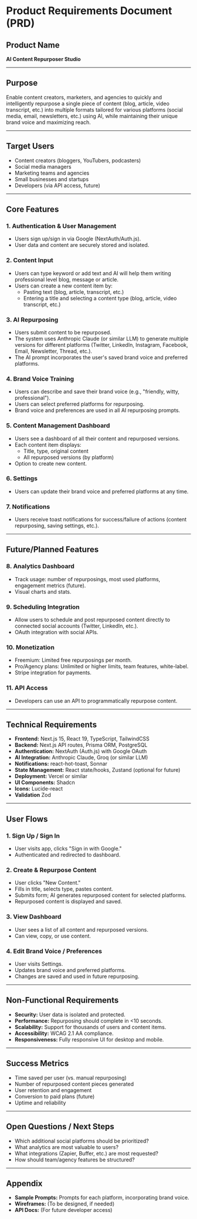 # Product Requirements Document (PRD)

## Product Name
**AI Content Repurposer Studio**

---

## Purpose

Enable content creators, marketers, and agencies to quickly and intelligently repurpose a single piece of content (blog, article, video transcript, etc.) into multiple formats tailored for various platforms (social media, email, newsletters, etc.) using AI, while maintaining their unique brand voice and maximizing reach.

---

## Target Users

- Content creators (bloggers, YouTubers, podcasters)
- Social media managers
- Marketing teams and agencies
- Small businesses and startups
- Developers (via API access, future)

---

## Core Features

### 1. **Authentication & User Management**
- Users sign up/sign in via Google (NextAuth/Auth.js).
- User data and content are securely stored and isolated.

### 2. **Content Input**
- Users can type keyword or add text and AI will help them writing professional level blog, message or article.
- Users can create a new content item by:
  - Pasting text (blog, article, transcript, etc.)
  - Entering a title and selecting a content type (blog, article, video transcript, etc.)

### 3. **AI Repurposing**
- Users submit content to be repurposed.
- The system uses Anthropic Claude (or similar LLM) to generate multiple versions for different platforms (Twitter, LinkedIn, Instagram, Facebook, Email, Newsletter, Thread, etc.).
- The AI prompt incorporates the user's saved brand voice and preferred platforms.

### 4. **Brand Voice Training**
- Users can describe and save their brand voice (e.g., "friendly, witty, professional").
- Users can select preferred platforms for repurposing.
- Brand voice and preferences are used in all AI repurposing prompts.

### 5. **Content Management Dashboard**
- Users see a dashboard of all their content and repurposed versions.
- Each content item displays:
  - Title, type, original content
  - All repurposed versions (by platform)
- Option to create new content.

### 6. **Settings**
- Users can update their brand voice and preferred platforms at any time.

### 7. **Notifications**
- Users receive toast notifications for success/failure of actions (content repurposing, saving settings, etc.).

---

## Future/Planned Features

### 8. **Analytics Dashboard**
- Track usage: number of repurposings, most used platforms, engagement metrics (future).
- Visual charts and stats.

### 9. **Scheduling Integration**
- Allow users to schedule and post repurposed content directly to connected social accounts (Twitter, LinkedIn, etc.).
- OAuth integration with social APIs.

### 10. **Monetization**
- Freemium: Limited free repurposings per month.
- Pro/Agency plans: Unlimited or higher limits, team features, white-label.
- Stripe integration for payments.

### 11. **API Access**
- Developers can use an API to programmatically repurpose content.

---

## Technical Requirements

- **Frontend:** Next.js 15, React 19, TypeScript, TailwindCSS
- **Backend:** Next.js API routes, Prisma ORM, PostgreSQL
- **Authentication:** NextAuth (Auth.js) with Google OAuth
- **AI Integration:** Anthropic Claude, Groq (or similar LLM)
- **Notifications:** react-hot-toast, Sonnar
- **State Management:** React state/hooks, Zustand (optional for future)
- **Deployment:** Vercel or similar
- **UI Components:** Shadcn
- **Icons:** Lucide-react
- **Validation** Zod

---

## User Flows

### 1. **Sign Up / Sign In**
- User visits app, clicks "Sign in with Google."
- Authenticated and redirected to dashboard.

### 2. **Create & Repurpose Content**
- User clicks "New Content."
- Fills in title, selects type, pastes content.
- Submits form; AI generates repurposed content for selected platforms.
- Repurposed content is displayed and saved.

### 3. **View Dashboard**
- User sees a list of all content and repurposed versions.
- Can view, copy, or use content.

### 4. **Edit Brand Voice / Preferences**
- User visits Settings.
- Updates brand voice and preferred platforms.
- Changes are saved and used in future repurposing.

---

## Non-Functional Requirements

- **Security:** User data is isolated and protected.
- **Performance:** Repurposing should complete in <10 seconds.
- **Scalability:** Support for thousands of users and content items.
- **Accessibility:** WCAG 2.1 AA compliance.
- **Responsiveness:** Fully responsive UI for desktop and mobile.

---

## Success Metrics

- Time saved per user (vs. manual repurposing)
- Number of repurposed content pieces generated
- User retention and engagement
- Conversion to paid plans (future)
- Uptime and reliability

---

## Open Questions / Next Steps

- Which additional social platforms should be prioritized?
- What analytics are most valuable to users?
- What integrations (Zapier, Buffer, etc.) are most requested?
- How should team/agency features be structured?

---

## Appendix

- **Sample Prompts:** Prompts for each platform, incorporating brand voice.
- **Wireframes:** (To be designed, if needed)
- **API Docs:** (For future developer access) 